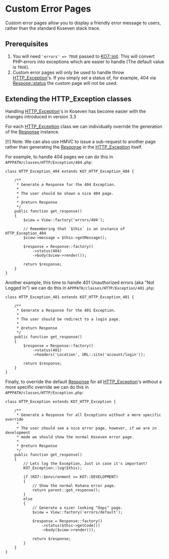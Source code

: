 # Custom Error Pages

Custom error pages allow you to display a friendly error message to users, rather than the standard Koseven stack trace.

## Prerequisites

1. You will need `'errors' => TRUE` passed to [KO7::init](../api/KO7#init). This will convert PHP-errors into exceptions
   which are easier to handle (The default value is `TRUE`).
2. Custom error pages will only be used to handle throw [HTTP_Exception](../api/HTTP_Exception)'s. If you simply set a 
   status of, for example, 404 via [Respose::status](../api/Respone#status) the custom page will not be used.

## Extending the HTTP_Exception classes

Handling [HTTP_Exception](../api/HTTP_Exception)'s in Koseven has become easier with the changes introduced in version 3.3

For each [HTTP_Exception](../api/HTTP_Exception) class we can individually override the generation of the 
[Response](../api/Response) instance.

[!!] Note: We can also use HMVC to issue a sub-request to another page rather than generating the [Response](../api/Response) in the [HTTP_Exception](../api/HTTP_Exception) itself.

For example, to handle 404 pages we can do this in `APPPATH/classes/HTTP/Exception/404.php`:

	class HTTP_Exception_404 extends KO7_HTTP_Exception_404 {
		
		/**
		 * Generate a Response for the 404 Exception.
		 *
		 * The user should be shown a nice 404 page.
		 * 
		 * @return Response
		 */
		public function get_response()
		{
			$view = View::factory('errors/404');

			// Remembering that `$this` is an instance of HTTP_Exception_404
			$view->message = $this->getMessage();

			$response = Response::factory()
				->status(404)
				->body($view->render());

			return $response;
		}
	}

Another example, this time to handle 401 Unauthorized errors (aka "Not Logged In") we can do this in 
`APPPATH/classes/HTTP/Exception/401.php`:

	class HTTP_Exception_401 extends KO7_HTTP_Exception_401 {
		
		/**
		 * Generate a Response for the 401 Exception.
		 * 
		 * The user should be redirect to a login page.
		 * 
		 * @return Response
		 */
		public function get_response()
		{
			$response = Response::factory()
				->status(401)
				->headers('Location', URL::site('account/login'));

			return $response;
		}
	}

Finally, to override the default [Response](../api/Response) for all [HTTP_Exception](../api/HTTP_Exception)'s without 
a more specific override we can do this in `APPPATH/classes/HTTP/Exception.php`:

	class HTTP_Exception extends KO7_HTTP_Exception {
		
		/**
		 * Generate a Response for all Exceptions without a more specific override
		 * 
		 * The user should see a nice error page, however, if we are in development
		 * mode we should show the normal Koseven error page.
		 * 
		 * @return Response
		 */
		public function get_response()
		{
			// Lets log the Exception, Just in case it's important!
			KO7_Exception::log($this);

			if (KO7::$environment >= KO7::DEVELOPMENT)
			{
				// Show the normal Kohana error page.
				return parent::get_response();
			}
			else
			{
				// Generate a nicer looking "Oops" page.
				$view = View::factory('errors/default');

				$response = Response::factory()
					->status($this->getCode())
					->body($view->render());

				return $response;
			}
		}
	}
